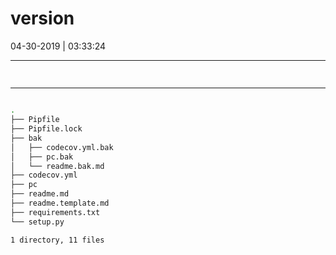 #  version



04-30-2019 | 03:33:24

---

##

```bash


```


---

```bash

.
├── Pipfile
├── Pipfile.lock
├── bak
│   ├── codecov.yml.bak
│   ├── pc.bak
│   └── readme.bak.md
├── codecov.yml
├── pc
├── readme.md
├── readme.template.md
├── requirements.txt
└── setup.py

1 directory, 11 files
```
